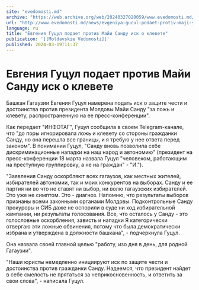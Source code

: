 ```yaml
---
site: "evedomosti.md"
archive: "https://web.archive.org/web/20240327020059/www.evedomosti.md/news/evgeniya-gucul-podaet-protiv-maji-sandu-isk-o-klevete"
url: "http://www.evedomosti.md/news/evgeniya-gucul-podaet-protiv-maji-sandu-isk-o-klevete"
language: ru
title: "Евгения Гуцул подает против Майи Санду иск о клевете"
publication: '[[Moldavskie Vedomosti]]'
published: 2024-03-19T11:37
---
```


# Евгения Гуцул подает против Майи Санду иск о клевете

Башкан Гагаузии Евгения Гуцул намерена подать иск о защите чести и достоинства против президента Молдовы Майи Санду "за ложь и клевету, распространенную на ее пресс-конференции".

Как передает "ИНФОТАГ", Гуцул сообщила в своем Telegram-канале, что "до поры игнорировала ложь и клевету со стороны гражданки Санду, но она перешла все границы, и я требую у нее ответа перед законом". В понимании Гуцул, "Санду вновь позволила себе дискриминационные нападки на наш народ и автономию" (президент на пресс-конференции 18 марта назвала Гуцул "человеком, работающим на преступную группировку, а не на граждан" - "И.").

"Заявления Санду оскорбляют всех гагаузов, как местных жителей, избирателей автономии, так и моих конкурентов на выборах. Санду и ее партия ни во что не ставят ни выбор, ни волю гагаузских избирателей. Это уже не симптом. Это - диагноз. Напомню, что результаты выборов признаны всеми законными органами Молдовы. Подконтрольные Санду прокуроры и СИБ даже не оспорили в суде ни ход избирательной кампании, ни результаты голосования. Все, что осталось у Санду - это голословные оскорбления, зависть и нападки Я категорически отвергаю эти ложные обвинения, потому что была демократически избрана и утверждена в должности башкана", - подчеркнула Гуцул.

Она назвала своей главной целью "работу, изо дня в день, для родной Гагаузии".

"Наши юристы немедленно инициируют иск по защите чести и достоинства против гражданки Санду. Надеемся, что президент найдет в себе смелость не прятаться за неприкосновенность, и ответить за свои слова", - написала Гуцул.